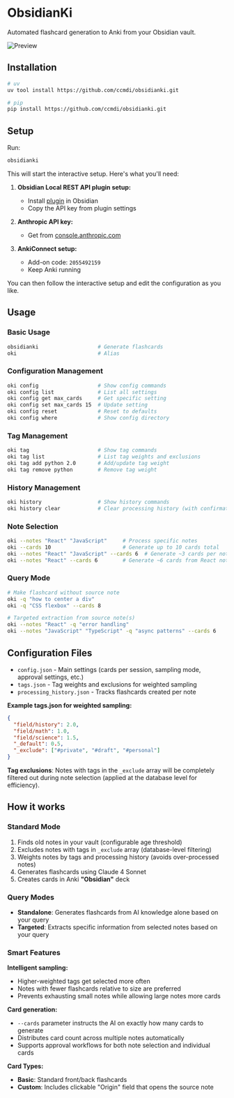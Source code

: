 # ObsidianKi

Automated flashcard generation to Anki from your Obsidian vault.

![Preview](images/preview.webp)

## Installation

```bash
# uv
uv tool install https://github.com/ccmdi/obsidianki.git

# pip
pip install https://github.com/ccmdi/obsidianki.git
```

## Setup

Run:
```bash
obsidianki
```

This will start the interactive setup. Here's what you'll need:

1. **Obsidian Local REST API plugin setup:**
   - Install [plugin](https://github.com/coddingtonbear/obsidian-local-rest-api) in Obsidian
   - Copy the API key from plugin settings

2. **Anthropic API key:**
   - Get from [console.anthropic.com](https://console.anthropic.com/)

3. **AnkiConnect setup:**
   - Add-on code: `2055492159`
   - Keep Anki running

You can then follow the interactive setup and edit the configuration as you like.

## Usage

### Basic Usage
```bash
obsidianki                   # Generate flashcards
oki                          # Alias
```

### Configuration Management
```bash
oki config                   # Show config commands
oki config list              # List all settings
oki config get max_cards     # Get specific setting
oki config set max_cards 15  # Update setting
oki config reset             # Reset to defaults
oki config where             # Show config directory
```

### Tag Management
```bash
oki tag                      # Show tag commands
oki tag list                 # List tag weights and exclusions
oki tag add python 2.0       # Add/update tag weight
oki tag remove python        # Remove tag weight
```

### History Management
```bash
oki history                  # Show history commands
oki history clear            # Clear processing history (with confirmation)
```

### Note Selection
```bash
oki --notes "React" "JavaScript"     # Process specific notes
oki --cards 10                       # Generate up to 10 cards total
oki --notes "React" "JavaScript" --cards 6  # Generate ~3 cards per note (6 total)
oki --notes "React" --cards 6        # Generate ~6 cards from React note
```

### Query Mode
```bash
# Make flashcard without source note
oki -q "how to center a div"
oki -q "CSS flexbox" --cards 8

# Targeted extraction from source note(s)
oki --notes "React" -q "error handling"
oki --notes "JavaScript" "TypeScript" -q "async patterns" --cards 6
```

## Configuration Files
- `config.json` - Main settings (cards per session, sampling mode, approval settings, etc.)
- `tags.json` - Tag weights and exclusions for weighted sampling
- `processing_history.json` - Tracks flashcards created per note

**Example tags.json for weighted sampling:**
```json
{
  "field/history": 2.0,
  "field/math": 1.0,
  "field/science": 1.5,
  "_default": 0.5,
  "_exclude": ["#private", "#draft", "#personal"]
}
```

**Tag exclusions**: Notes with tags in the `_exclude` array will be completely filtered out during note selection (applied at the database level for efficiency).

## How it works

### Standard Mode
1. Finds old notes in your vault (configurable age threshold)
2. Excludes notes with tags in `_exclude` array (database-level filtering)
3. Weights notes by tags and processing history (avoids over-processed notes)
4. Generates flashcards using Claude 4 Sonnet
5. Creates cards in Anki **"Obsidian"** deck

### Query Modes
- **Standalone**: Generates flashcards from AI knowledge alone based on your query
- **Targeted**: Extracts specific information from selected notes based on your query

### Smart Features
**Intelligent sampling:**
- Higher-weighted tags get selected more often
- Notes with fewer flashcards relative to size are preferred
- Prevents exhausting small notes while allowing large notes more cards

**Card generation:**
- `--cards` parameter instructs the AI on exactly how many cards to generate
- Distributes card count across multiple notes automatically
- Supports approval workflows for both note selection and individual cards

**Card Types:**
- **Basic**: Standard front/back flashcards
- **Custom**: Includes clickable "Origin" field that opens the source note